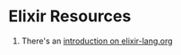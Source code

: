 # Elixir Resources

1. There's an [introduction on elixir-lang.org](https://elixir-lang.org/getting-started/introduction.html)
